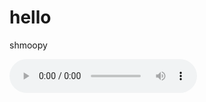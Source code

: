 # hello
shmoopy

<audio controls autoplay>
  <source src=“/assets/test of Audlog.mp3“ type="audio/mpeg">
Your browser does not support the audio element.
</audio>
